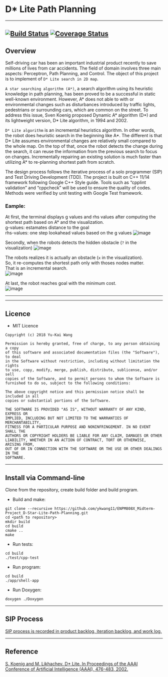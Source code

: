 # D* Lite Path Planning
---
[![Build Status](https://travis-ci.com/ykwang11/ENPM808X_Midterm-Project_D-Star-Lite-Path-Planning.svg?branch=master)](https://travis-ci.com/ykwang11/ENPM808X_Midterm-Project_D-Star-Lite-Path-Planning)
[![Coverage Status](https://coveralls.io/repos/github/ykwang11/ENPM808X_Midterm-Project_D-Star-Lite-Path-Planning/badge.svg?branch=master)](https://coveralls.io/github/ykwang11/ENPM808X_Midterm-Project_D-Star-Lite-Path-Planning?branch=master)
---
## Overview

Self-driving car has been an important industrial product recently to save millions of lives from car accidents. The field of domain involves three main aspects: Perceptron, Path Planning, and Control. The object of this project is to implement of `D* Lite search in 2D map`.

`A star searching algorithm (A*)`, a search algorithm using its heuristic knowledge in path planning, has been proved to be a successful in static well-known environment. However, A* does not able to with or environmental changes such as disturbances introduced by traffic lights, pedestrians or surrounding cars, which are common on the street. To address this issue, Sven Koenig proposed Dynamic A* algorithm (D*) and its lightweight version, D* Lite algorithm, in 1994 and 2002. 

`D* Lite algorithm` is an incremental heuristics algorithm. In other words, the robot does heuristic search in the beginning like A*. The different is that D* Lite assumes environmental changes are relatively small compared to the whole map. On the top of that, once the robot detects the change during the search, it can reuse the information from the previous search to focus on changes. Incrementally repairing an existing solution is much faster than utilizing A* to re-planning shortest path from scratch.

The design process follows the iterative process of a solo programmer (SIP) and Test Driving Development (TDD). The project is built on C++ 11/14 framework following Google C++ Style guide. Tools such as “cpplint validation” and “cppcheck” will be used to ensure the quality of codes. Methods were verified by unit testing with Google Test framework.

### Eample:  
At first, the terminal displays g values and rhs values after computing the shortest path based on A* and the visualization.  
g-values: estamates distance to the goal  
rhs-values: one step lookahead values based on the g values
![image](https://github.com/ykwang11/ENPM808X_Midterm-Project_D-Star-Lite-Path-Planning/blob/master/results/visual_demo/ENPM808X-1.png)

Secondly, when the robots detects the hidden obstacle (`?` in the visualization)
![image](https://github.com/ykwang11/ENPM808X_Midterm-Project_D-Star-Lite-Path-Planning/blob/master/results/visual_demo/ENPM808X-2.png)

The robots realizes it is actually an obstacle (`x` in the visualization).   
So, it re-computes the shortest path only with thoses nodes matter.  
That is an incremental search.  
![image](https://github.com/ykwang11/ENPM808X_Midterm-Project_D-Star-Lite-Path-Planning/blob/master/results/visual_demo/ENPM808X-3.png)

At last, the robot reaches goal with the minimum cost.  
![image](https://github.com/ykwang11/ENPM808X_Midterm-Project_D-Star-Lite-Path-Planning/blob/master/results/visual_demo/ENPM808X-4.png)

---

---
## Licence
* MIT Licence  

```
Copyright (c) 2018 Yu-Kai Wang

Permission is hereby granted, free of charge, to any person obtaining a copy
of this software and associated documentation files (the "Software"), to deal
in the Software without restriction, including without limitation the rights
to use, copy, modify, merge, publish, distribute, sublicense, and/or sell
copies of the Software, and to permit persons to whom the Software is
furnished to do so, subject to the following conditions:

The above copyright notice and this permission notice shall be included in all
copies or substantial portions of the Software.

THE SOFTWARE IS PROVIDED "AS IS", WITHOUT WARRANTY OF ANY KIND, EXPRESS OR
IMPLIED, INCLUDING BUT NOT LIMITED TO THE WARRANTIES OF MERCHANTABILITY,
FITNESS FOR A PARTICULAR PURPOSE AND NONINFRINGEMENT. IN NO EVENT SHALL THE
AUTHORS OR COPYRIGHT HOLDERS BE LIABLE FOR ANY CLAIM, DAMAGES OR OTHER
LIABILITY, WHETHER IN AN ACTION OF CONTRACT, TORT OR OTHERWISE, ARISING FROM,
OUT OF OR IN CONNECTION WITH THE SOFTWARE OR THE USE OR OTHER DEALINGS IN THE
SOFTWARE.
```

---
## Install via Command-line  

Clone from the repository, create build folder and build program.  

* Build and make:
```
git clone --recursive https://github.com/ykwang11/ENPM808X_Midterm-Project_D-Star-Lite-Path-Planning.git  
cd <path to repository>  
mkdir build  
cd build  
cmake ..  
make  
```
* Run tests:  
```  
cd build  
./test/cpp-test  
```  
* Run program:   
```  
cd build  
./app/shell-app  
```  
* Run Doxygen:  
```  
doxygen ./Doxygen 
```

---
## SIP Process
[SIP process is recorded in product backlog, iteration backlog, and work log.](https://drive.google.com/drive/folders/1RUn3eqfVhPALQS88JPey561u3MOfQhIE?usp=sharing)

---
## Reference
[S. Koenig and M. Likhachev. D* Lite. In Proceedings of the AAAI Conference of Artificial Intelligence (AAAI), 476-483, 2002.](http://idm-lab.org/bib/abstracts/papers/aaai02b.pdf)

